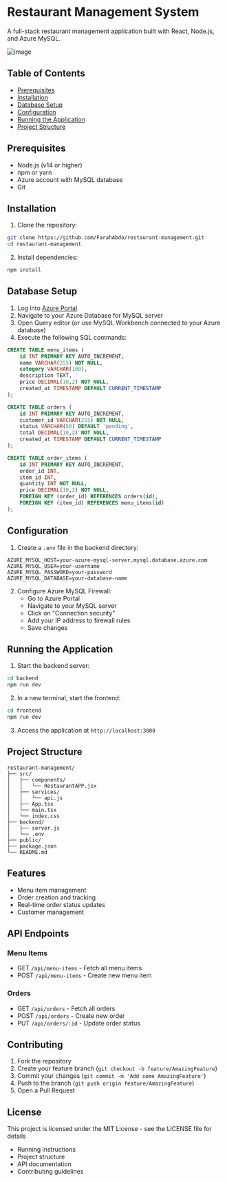 # Restaurant Management System

A full-stack restaurant management application built with React, Node.js, and Azure MySQL.

![image](https://github.com/user-attachments/assets/1d01bfc0-708f-4e76-8089-3fbb5b246112)

## Table of Contents
- [Prerequisites](#prerequisites)
- [Installation](#installation)
- [Database Setup](#database-setup)
- [Configuration](#configuration)
- [Running the Application](#running-the-application)
- [Project Structure](#project-structure)

## Prerequisites
- Node.js (v14 or higher)
- npm or yarn
- Azure account with MySQL database
- Git

## Installation

1. Clone the repository:
```bash
git clone https://github.com/FarahAbdo/restaurant-management.git
cd restaurant-management
```

2. Install dependencies:
```bash
npm install
```

## Database Setup

1. Log into [Azure Portal](https://portal.azure.com)
2. Navigate to your Azure Database for MySQL server
3. Open Query editor (or use MySQL Workbench connected to your Azure database)
4. Execute the following SQL commands:

```sql
CREATE TABLE menu_items (
    id INT PRIMARY KEY AUTO_INCREMENT,
    name VARCHAR(255) NOT NULL,
    category VARCHAR(100),
    description TEXT,
    price DECIMAL(10,2) NOT NULL,
    created_at TIMESTAMP DEFAULT CURRENT_TIMESTAMP
);

CREATE TABLE orders (
    id INT PRIMARY KEY AUTO_INCREMENT,
    customer_id VARCHAR(255) NOT NULL,
    status VARCHAR(50) DEFAULT 'pending',
    total DECIMAL(10,2) NOT NULL,
    created_at TIMESTAMP DEFAULT CURRENT_TIMESTAMP
);

CREATE TABLE order_items (
    id INT PRIMARY KEY AUTO_INCREMENT,
    order_id INT,
    item_id INT,
    quantity INT NOT NULL,
    price DECIMAL(10,2) NOT NULL,
    FOREIGN KEY (order_id) REFERENCES orders(id),
    FOREIGN KEY (item_id) REFERENCES menu_items(id)
);
```

## Configuration

1. Create a `.env` file in the backend directory:
```env
AZURE_MYSQL_HOST=your-azure-mysql-server.mysql.database.azure.com
AZURE_MYSQL_USER=your-username
AZURE_MYSQL_PASSWORD=your-password
AZURE_MYSQL_DATABASE=your-database-name
```

2. Configure Azure MySQL Firewall:
   - Go to Azure Portal
   - Navigate to your MySQL server
   - Click on "Connection security"
   - Add your IP address to firewall rules
   - Save changes

## Running the Application

1. Start the backend server:
```bash
cd backend
npm run dev
```

2. In a new terminal, start the frontend:
```bash
cd frontend
npm run dev
```

3. Access the application at `http://localhost:3000`

## Project Structure
```
restaurant-management/
├── src/
│   ├── components/
│   │   └── RestaurantAPP.jsx
│   ├── services/
│   │   └── api.js
│   ├── App.tsx
│   └── main.tsx
│   └── index.css
├── backend/
│   ├── server.js
│   └── .env
├── public/
├── package.json
└── README.md
```

## Features
- Menu item management
- Order creation and tracking
- Real-time order status updates
- Customer management

## API Endpoints

### Menu Items
- GET `/api/menu-items` - Fetch all menu items
- POST `/api/menu-items` - Create new menu item

### Orders
- GET `/api/orders` - Fetch all orders
- POST `/api/orders` - Create new order
- PUT `/api/orders/:id` - Update order status

## Contributing
1. Fork the repository
2. Create your feature branch (`git checkout -b feature/AmazingFeature`)
3. Commit your changes (`git commit -m 'Add some AmazingFeature'`)
4. Push to the branch (`git push origin feature/AmazingFeature`)
5. Open a Pull Request

## License
This project is licensed under the MIT License - see the LICENSE file for details

- Running instructions
- Project structure
- API documentation
- Contributing guidelines


